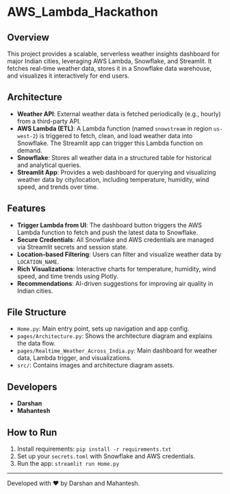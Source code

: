 # AWS_Lambda_Hackathon

## Overview
This project provides a scalable, serverless weather insights dashboard for major Indian cities, leveraging AWS Lambda, Snowflake, and Streamlit. It fetches real-time weather data, stores it in a Snowflake data warehouse, and visualizes it interactively for end users.

## Architecture
- **Weather API**: External weather data is fetched periodically (e.g., hourly) from a third-party API.
- **AWS Lambda (ETL)**: A Lambda function (named `snowstream` in region `us-west-2`) is triggered to fetch, clean, and load weather data into Snowflake. The Streamlit app can trigger this Lambda function on demand.
- **Snowflake**: Stores all weather data in a structured table for historical and analytical queries.
- **Streamlit App**: Provides a web dashboard for querying and visualizing weather data by city/location, including temperature, humidity, wind speed, and trends over time.

## Features
- **Trigger Lambda from UI**: The dashboard button triggers the AWS Lambda function to fetch and push the latest data to Snowflake.
- **Secure Credentials**: All Snowflake and AWS credentials are managed via Streamlit secrets and session state.
- **Location-based Filtering**: Users can filter and visualize weather data by `LOCATION_NAME`.
- **Rich Visualizations**: Interactive charts for temperature, humidity, wind speed, and time trends using Plotly.
- **Recommendations**: AI-driven suggestions for improving air quality in Indian cities.

## File Structure
- `Home.py`: Main entry point, sets up navigation and app config.
- `pages/Architecture.py`: Shows the architecture diagram and explains the data flow.
- `pages/Realtime_Weather_Across_India.py`: Main dashboard for weather data, Lambda trigger, and visualizations.
- `src/`: Contains images and architecture diagram assets.

## Developers
- **Darshan**
- **Mahantesh**

## How to Run
1. Install requirements: `pip install -r requirements.txt`
2. Set up your `secrets.toml` with Snowflake and AWS credentials.
3. Run the app: `streamlit run Home.py`

---
Developed with ❤️ by Darshan and Mahantesh.
